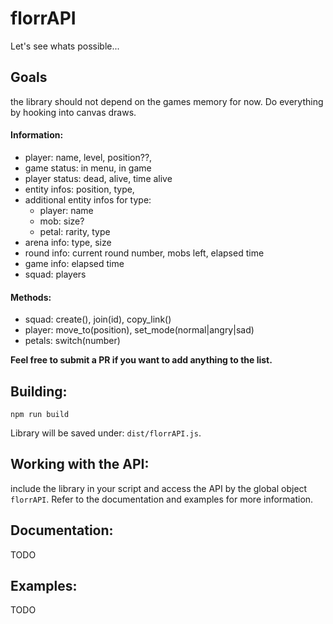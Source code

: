 # florrAPI

Let's see whats possible...

## Goals

the library should not depend on the games memory for now. Do everything by hooking into canvas draws.

#### Information:
- player: name, level, position??,
- game status: in menu, in game
- player status: dead, alive, time alive
- entity infos: position, type,
- additional entity infos for type:
  - player: name
  - mob: size?
  - petal: rarity, type
- arena info: type, size
- round info: current round number, mobs left, elapsed time
- game info: elapsed time
- squad: players

#### Methods:
- squad: create(), join(id), copy_link()
- player: move_to(position), set_mode(normal|angry|sad)
- petals: switch(number)

**Feel free to submit a PR if you want to add anything to the list.**

## Building:

```
npm run build
```

Library will be saved under: `dist/florrAPI.js`.



## Working with the API:

include the library in your script and access the API by the global object `florrAPI`. Refer to the documentation and examples for more information.

## Documentation:

TODO

## Examples: 

TODO
